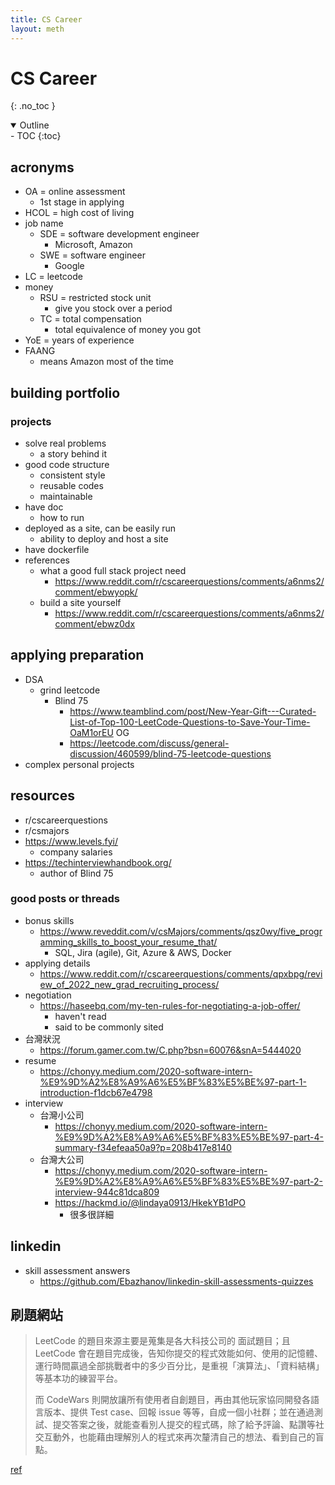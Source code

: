 ```yaml
---
title: CS Career
layout: meth
---
```

# CS Career
{: .no_toc }

<details open markdown="block">
  <summary>
    Outline
  </summary>
- TOC
{:toc}
</details>


## acronyms
- OA = online assessment
	- 1st stage in applying
- HCOL = high cost of living
- job name
	- SDE = software development engineer
		- Microsoft, Amazon
	- SWE = software engineer
		- Google
- LC = leetcode
- money
	- RSU = restricted stock unit
		- give you stock over a period
	- TC = total compensation
		- total equivalence of money you got
- YoE = years of experience
- FAANG
	- means Amazon most of the time

## building portfolio
### projects
- solve real problems
	- a story behind it
- good code structure
	- consistent style
	- reusable codes
	- maintainable
- have doc
	- how to run
- deployed as a site, can be easily run
	- ability to deploy and host a site
- have dockerfile
- references
	- what a good full stack project need 
		- https://www.reddit.com/r/cscareerquestions/comments/a6nms2/comment/ebwyopk/
	- build a site yourself
		- https://www.reddit.com/r/cscareerquestions/comments/a6nms2/comment/ebwz0dx

## applying preparation
- DSA
	- grind leetcode
		- Blind 75
			- https://www.teamblind.com/post/New-Year-Gift---Curated-List-of-Top-100-LeetCode-Questions-to-Save-Your-Time-OaM1orEU OG
			- https://leetcode.com/discuss/general-discussion/460599/blind-75-leetcode-questions
- complex personal projects

## resources
- r/cscareerquestions
- r/csmajors
- https://www.levels.fyi/
	- company salaries
- https://techinterviewhandbook.org/
	- author of Blind 75

### good posts or threads
- bonus skills
	- https://www.reveddit.com/v/csMajors/comments/qsz0wy/five_programming_skills_to_boost_your_resume_that/
		- SQL, Jira (agile), Git, Azure & AWS, Docker
- applying details
	- https://www.reddit.com/r/cscareerquestions/comments/qpxbpg/review_of_2022_new_grad_recruiting_process/
- negotiation
	- https://haseebq.com/my-ten-rules-for-negotiating-a-job-offer/
		- haven't read
		- said to be commonly sited
- 台灣狀況
	- https://forum.gamer.com.tw/C.php?bsn=60076&snA=5444020
- resume
	- https://chonyy.medium.com/2020-software-intern-%E9%9D%A2%E8%A9%A6%E5%BF%83%E5%BE%97-part-1-introduction-f1dcb67e4798
- interview
	- 台灣小公司
		- https://chonyy.medium.com/2020-software-intern-%E9%9D%A2%E8%A9%A6%E5%BF%83%E5%BE%97-part-4-summary-f34efeaa50a9?p=208b417e8140
	- 台灣大公司
		- https://chonyy.medium.com/2020-software-intern-%E9%9D%A2%E8%A9%A6%E5%BF%83%E5%BE%97-part-2-interview-944c81dca809
		- https://hackmd.io/@lindaya0913/HkekYB1dPO
			- 很多很詳細

## linkedin
- skill assessment answers
	- https://github.com/Ebazhanov/linkedin-skill-assessments-quizzes

## 刷題網站
> LeetCode 的題目來源主要是蒐集是各大科技公司的 面試題目；且 LeetCode 會在題目完成後，告知你提交的程式效能如何、使用的記憶體、運行時間贏過全部挑戰者中的多少百分比，是重視「演算法」、「資料結構」等基本功的練習平台。
> 
> 而 CodeWars 則開放讓所有使用者自創題目，再由其他玩家協同開發各語言版本、提供 Test case、回報 issue 等等，自成一個小社群；並在通過測試、提交答案之後，就能查看別人提交的程式碼，除了給予評論、點讚等社交互動外，也能藉由理解別人的程式來再次釐清自己的想法、看到自己的盲點。

[ref](https://medium.com/schaoss-blog/工程師們刷題刷起來-codewars-刷題心得分享-13a89e8e7736)